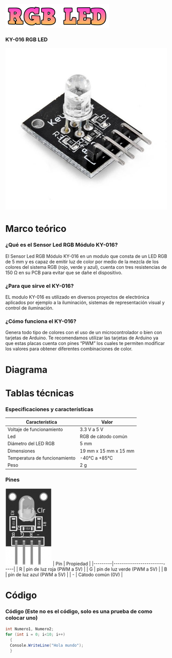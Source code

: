 ![](RGB_LED_titulo.png)
### KY-016 RGB LED

![](RGB_LED_imagen.jpg)

# Marco teórico
### ¿Qué es el Sensor Led RGB Módulo KY-016?
El Sensor Led RGB Módulo KY-016 en un modulo que consta de un LED RGB de 5 mm y es capaz de emitir luz de color por medio de la mezcla de los colores del sistema RGB (rojo, verde y azul), cuenta con tres resistencias de 150 Ω en su PCB para evitar que se dañe el dispositivo.

### ¿Para que sirve el KY-016?
EL modulo KY-016 es utilizado en diversos proyectos de electrónica aplicados por ejemplo a la iluminación, sistemas de representación visual y control de iluminación.

### ¿Cómo funciona el KY-016?
Genera todo tipo de colores con el uso de un microcontrolador o bien con tarjetas de Arduino. Te recomendamos utilizar las tarjetas de Arduino ya que estas placas cuenta con pines “PWM” los cuales te permiten modificar los valores para obtener diferentes combinaciones de color.

# Diagrama

# Tablas técnicas
### Especificaciones y características
| Característica                | Valor                 |
|-------------------------------|-----------------------|
| Voltaje de funcionamiento     | 3.3 V a 5 V           |
| Led                           | RGB de cátodo común   |
| Diámetro del LED RGB          | 5 mm                  |
| Dimensiones                   | 19 mm x 15 mm x 15 mm |
| Temperatura de funcionamiento | -40°C a +85°C         |
| Peso                          | 2 g                   |

### Pines
![](LED_RGB_pines.png)
| Pin     | Propiedad                   |
|---------|-----------------------------|
| R       | pin de luz roja (PWM a 5V)  |
| G       | pin de luz verde (PWM a 5V) |
| B       | pin de luz azul (PWM a 5V)  |
| -       | Cátodo común (0V)           |

# Código
### Código (Este no es el código, solo es una prueba de como colocar uno)
```c#
int Numero1, Numero2;
for (int i = 0; i<10; i++)
  {
  Console.WriteLine("Hola mundo");
  }
```

